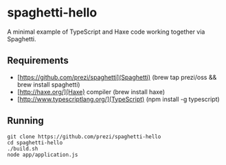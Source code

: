 # spaghetti-hello

A minimal example of TypeScript and Haxe code working together via Spaghetti.

## Requirements

 * [https://github.com/prezi/spaghetti](Spaghetti) (brew tap prezi/oss && brew install spaghetti)
 * [http://haxe.org/](Haxe) compiler (brew install haxe)
 * [http://www.typescriptlang.org/](TypeScript) (npm install -g typescript)

## Running

```
git clone https://github.com/prezi/spaghetti-hello
cd spaghetti-hello
./build.sh
node app/application.js
```
